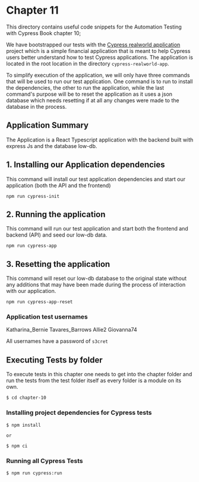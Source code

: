 # Chapter 11
This directory contains useful code snippets for the Automation Testing with Cypress Book chapter 10;

We have bootstrapped our tests with the [Cypress realworld application](https://github.com/cypress-io/cypress-realworld-app) project which is a simple financial application
that is meant to help Cypress users better understand how to test Cypress applications. The application is located in the root location in the directory `cypress-realworld-app`. 

To simplify execution of the application, we will only have three commands that will be used to run our test application. One command is to run to install the dependencies, the other to run the application, while the last command's purpose will be to reset the application as it uses a json database which needs resetting if at all any 
changes were made to the database in the process.

## Application Summary
The Application is a React Typescript application with the backend built with express Js and the database low-db.

## 1. Installing our Application dependencies

This command will install our test application dependencies and start our application (both the API and the frontend)

```
npm run cypress-init

```

## 2. Running the application

This command will run our test application and start both the frontend and backend (API) and seed our low-db data. 

```
npm run cypress-app

```

## 3. Resetting the application

This command will reset our low-db database to the original state without any additions that may have been made during the process of interaction with our application. 

```
npm run cypress-app-reset

```

### Application test usernames

Katharina_Bernie 
Tavares_Barrows
Allie2
Giovanna74

All usernames have a password of `s3cret`



## Executing Tests by folder
To execute tests in this chapter one needs to get into the chapter folder and run the tests from the test folder itself as every folder is a module on its own. 

```
$ cd chapter-10
```

### Installing project dependencies for Cypress tests
```
$ npm install

or 

$ npm ci

```

### Running all Cypress Tests
```
$ npm run cypress:run
```
